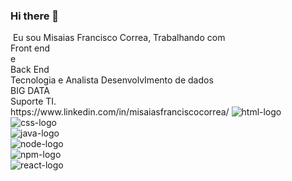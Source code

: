 ### Hi there 👋
<img src="" class="my-photo">
Eu sou <span>Misaias Francisco Correa</span>, Trabalhando com <br> Front end <br> e <br> Back End <br> Tecnologia e  Analista DesenvolvImento de dados <br> BIG DATA <br> Suporte TI.
<br>https://www.linkedin.com/in/misaiasfranciscocorrea/
<img src="https://img.shields.io/badge/HTML-239120?style=for-the-badge&logo=html5&logoColor=white" alt="html-logo"><br>
<img src="https://img.shields.io/badge/CSS-239120?&style=for-the-badge&logo=css3&logoColor=white" alt="css-logo"><br>
<img src="https://img.shields.io/badge/JavaScript-F7DF1E?style=for-the-badge&logo=javascript&logoColor=black" alt="java-logo"><br>
<img src="" alt="node-logo"><br>
<img src="https://img.shields.io/npm/v/npm.svg?logo=nodedotjs" alt="npm-logo"><br>
<img src="C:\Users\mfcorrea.XPTPRO\Downloads\icons8-r>react-100" alt="react-logo"><br>





